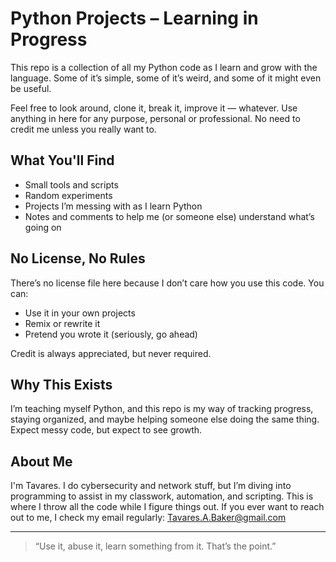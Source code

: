 # Python Projects – Learning in Progress

This repo is a collection of all my Python code as I learn and grow with the language. Some of it’s simple, some of it’s weird, and some of it might even be useful.

Feel free to look around, clone it, break it, improve it — whatever. Use anything in here for any purpose, personal or professional. No need to credit me unless you really want to.

## What You'll Find

- Small tools and scripts
- Random experiments
- Projects I’m messing with as I learn Python
- Notes and comments to help me (or someone else) understand what’s going on

## No License, No Rules

There’s no license file here because I don’t care how you use this code. You can:
- Use it in your own projects
- Remix or rewrite it
- Pretend you wrote it (seriously, go ahead)

Credit is always appreciated, but never required.

## Why This Exists

I’m teaching myself Python, and this repo is my way of tracking progress, staying organized, and maybe helping someone else doing the same thing. Expect messy code, but expect to see growth.

## About Me

I'm Tavares. I do cybersecurity and network stuff, but I’m diving into programming to assist in my classwork, automation, and scripting. This is where I throw all the code while I figure things out.
If you ever want to reach out to me, I check my email regularly:
Tavares.A.Baker@gmail.com

---

> “Use it, abuse it, learn something from it. That’s the point.”
